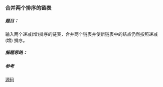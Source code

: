 ### 合并两个排序的链表

##### 题目：

输入两个递减(增)排序的链表，合并两个链表并使新链表中的结点仍然按照递减(增)
排序。

##### 解题思路：



##### 参考
[源码](./Main.java)